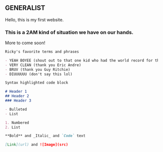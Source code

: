 ## GENERALIST

Hello, this is my first website.

### This is a 2AM kind of situation we have on our hands.

More to come soon!

```markdown
Ricky's favorite terms and phrases

- YEAH BOYEE (shout out to that one kid who had the world record for the longest yeah boy in history)
- VERY CLEAN (thank you Eric Andre)
- BRUV (thank you Guy Ritchie)
- DIUUUUUU (don't say this lol)
```


```markdown
Syntax highlighted code block

# Header 1
## Header 2
### Header 3

- Bulleted
- List

1. Numbered
2. List

**Bold** and _Italic_ and `Code` text

[Link](url) and ![Image](src)
```

